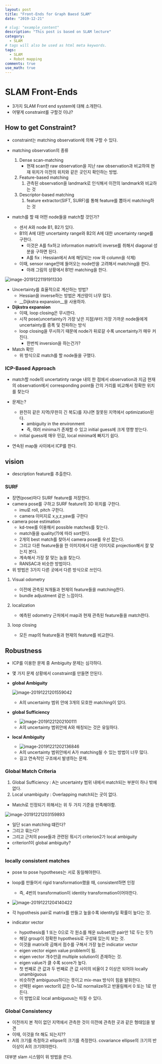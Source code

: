 ```yaml
---
layout: post
title: "Front-Ends for Graph Baesd SLAM"
date: "2019-12-21"

# slug: "example_content"
description: "This post is based on SLAM lecture"
category: 
  - SLAM
# tags will also be used as html meta keywords.
tags:
  - SLAM
  - Robot mapping
comments: true
use_math: true
---
```


# SLAM Front-Ends

- 3가지 SLAM Front end system에 대해 소개한다.
- 어떻게 constraint를 구할것 이냐?

##  How to get Constraint?

- constraint는 matching observation에 의해 구할 수 있다.

- matching observation의 종류
  1. Dense scan-matching
     - 현재 scan한 raw observation을 지난 raw observation과 비교하여 현재 위치가 이전의 위치와 같은 곳인지 확인하는 방법.
  2. Feature-based matching
     1. 관측된 observation을 landmark로 인식해서 이전의 landmark와 비교하는 것
  3. Descriptor-based matching
     1. feature extractor(SIFT, SURF)를 통해 feature를 뽑아서 matching하는 것

- match를 할 때 어떤 node들을 match할 것인가?
  - 센서 A와 node B1, B2가 있다.
  - B1의 A에 대한 uncertainty range와 B2의 A에 대한 uncertainty range를 구한다.
    - 이것은 A를 fix하고 information matrix의 inverse를 취해서 diagonal 성분을 구하면 된다.
    - A를 fix : Hessian에서 A에 해당되는 row 와 column을 삭제)
  - 이때, sensor range안에 들어오는 node만을 고려해서 matching을 한다.
    - 아래 그림의 상황에서 B1만 matching을 한다.

![image-20191221191911330](D:\Workspace\Blog\sudo-hoon.github.io\_posts\SLAM\2019-12-21-Front-Ends-for-Graph-Baesd-SLAM.assets\image-20191221191911330.png)

- Uncertainty를 효율적으로 계산하는 방법?
  - Hessian을 inverse하는 방법은 계산량이 너무 많다.
  - __Dijkstra expansion__을 사용하자.
- __Dijkstra expansion__
  - 이때, loop closing은 무시한다.
  - 시작 pose(uncertainty가 가장 낮은 지점)부터 가장 가까운 node들에게 uncertainty를 증폭 및 전파하는 방식
  - loop closing을 무시하기 때문에 node가 뒤로갈 수록 uncertainty가 매우 커진다.
    - 한번씩 inversion을 하는건가?
- Match 확인
  - 위 방식으로 match를 할 node들을 구했다.



### ICP-Based Approach

- match할 node의 uncertatinty range 내의 한 점에서 observation과 지금 현재의 observation에서 corresponding point들 간의 거리를 비교해서 정확한 위치를 찾는다

- 문제는?
  - 완전히 같은 지역(무한히 긴 복도)를 지나면 잘못된 지역에서 optimization된다.
    - ambiguity in the environment
    - 즉, 여러 minima가 존재할 수 있고 initial guess에 크게 영향 받는다.
  - initial guess에 매우 민감, local minima에 빠지기 쉽다.

- 연속된 map들 사이에서 ICP를 한다.



## vision

- description feature를 추출한다.

### SURF

- 장면(pose)마다 SURF feature를 저장한다.
- camera pose를 구하고 SURF feature의 3D 위치를 구한다.
  - imu로 roll, pitch 구한다.
  - camera 이미지로 x,y,z,yaw를 구한다
- camera pose estimation
  - kd-tree를 이용해서 possible matches를 찾는다.
  - match들을 quality(?)에 따라 sort한다.
  - 2개의 best match를 찾아서 camera pose를 우선 잡는다.
  - 그리고 다른 feature들을 한 이미지에서 다른 이미지로 projection해서 잘 맞는지 본다.
  - 계속해서 가장 잘 맞는 놈을 찾는다.
  - RANSAC과 비슷한 방법이다.
- 위 방법은 3가지 다른 곳에서 다른 방식으로 쓰인다.

1. Visual odometry
   - 이전에 관측된 N개들과 현재의 feature들을 matching한다.
   - bundle adjustment 같은 느낌이다.

2. localization
   - 예측된 odometry 근처에서 map과 현재 관측된 feature들을 match한다.

3. loop closing
   - 모든 map의 feature들과 현재의 feature를 비교한다.



## Robustness

- ICP를 이용한 문제 중 Ambiguity 문제는 심각하다.

- 몇 가지 문제 상황에서 constraint를 만들면 안된다.

- __global Ambiguity__ 

  ![image-20191221201559042](D:\Workspace\Blog\sudo-hoon.github.io\_posts\SLAM\2019-12-21-Front-Ends-for-Graph-Baesd-SLAM.assets\image-20191221201559042.png)

  - A의 uncertainty 범위 안에 3개의 모호한 matching이 있다.

- __global Sufficiency__

  - ![image-20191221202100111](D:\Workspace\Blog\sudo-hoon.github.io\_posts\SLAM\2019-12-21-Front-Ends-for-Graph-Baesd-SLAM.assets\image-20191221202100111.png)
  - A의 uncertainty 범위안에 A와 매칭되는 것은 유일하다.

- __local Ambiguity__

  - ![image-20191221202136846](D:\Workspace\Blog\sudo-hoon.github.io\_posts\SLAM\2019-12-21-Front-Ends-for-Graph-Baesd-SLAM.assets\image-20191221202136846.png)
  - A의 uncertainty 범위안에서 A가 matching될 수 있는 방법이 너무 많다.
  - 길고 연속적인 구조에서 발생하는 문제.



### Global Match Criteria

1. Global Sufficiency : A는 uncertainty 범위 내에서 match되는 부분이 하나 밖에 없다.
2. Local unambiguity : Overlapping match되는 곳이 없다.

- Match로 인정되기 위해서는 위 두 가지 기준을 만족해야함.

![image-20191221203159893](D:\Workspace\Blog\sudo-hoon.github.io\_posts\SLAM\2019-12-21-Front-Ends-for-Graph-Baesd-SLAM.assets\image-20191221203159893.png)

- 일단 scan matching 떄린다?
- 그리고 묶는다?
- 그리고 근처의 pose들과 관련된 뭐시기 criterion2가 local ambiguity
- criterion1이 global ambiguity?
- 

### locally consistent matches

- pose to pose hypotheses는 서로 동일해야한다.
- loop를 만들어서 rigid transformation했을 때, consistent하면 인정
  - 즉, 4번의 transformation이 identity transformation이어야한다.
- ![image-20191221204140422](D:\Workspace\Blog\sudo-hoon.github.io\_posts\SLAM\2019-12-21-Front-Ends-for-Graph-Baesd-SLAM.assets\image-20191221204140422.png)
- 각 hypothesis pair로 matrix를 만들고 높을수록 identity일 확률이 높다는 것.

- indicator vector
  - hypothesis를 1 또는 0으로 각 원소를 채운 subset(한 pair만 1로 두는 듯?)
  - 해당 group이 정확한 hypothesis로 구성돼 있는지 보는 것.
  - 이것을 matrix와 곱해서 점수를 구해서 가장 높은 indicator vector
  - eigen vector eigen value problem이 됨.
  - eigen vector 개수만큼 multiple solution이 존재하는 것.
  - eigen value가 클 수록 score가 높다.
  - 첫 번째로 큰 값과 두 번째로 큰 값 사이의 비율이 2 이상은 되어야 locally unambiguous
  - 비슷하면 ambiguous하다는 뜻이고 mix-max 방식이 힘을 발휘한다.
  - 선택된 eigen vector의 값은 0~1로 normalize하고 반올림해서 0 또는 1로 만든다.
  - 이 방법으로 local ambiguous는 따질 수 있다.

### Global Consistency

- 이전까지 본 적이 없던 지역에서 관측한 것이 이전에 관측한 곳과 같은 형태임을 발견
- 이때, 이것을 fit 해도 되는지??
- A의 크기를 측정하고 ellipse의 크기를 측정한다. covariance ellipse의 크기의 반 이상이 A의 크기여야한다.



대부분 slam 시스템이 위 방법을 쓴다.

